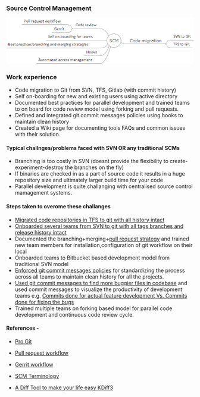 ### Source Control Management
![](/images/SCM.png?raw=true)



### Work experience 
- Code migration to Git from SVN, TFS, Gitlab (with commit history)
- Self on-boarding for new and existing users using active directory
- Documented best practices for parallel development and trained teams to on board for code review model using forking and pull requests.  
- Defined and integrated git commit messages policies using hooks to maintain clean history
- Created a Wiki page for documenting tools FAQs and common issues with their solution.


#### Typical challnges/problems faced with SVN OR any traditional SCMs
- Branching is too costly in SVN (doesnt provide the flexibility to create-experiment-destroy the branches on the fly)
- If binaries are checked in as a part of source code it results in a huge repository size and ultimately larger build time for your code
- Parallel development is quite challanging with centralised source control mamagement systems.

#### Steps taken to overome these challanges
- [Migrated code repositories in TFS to git with all history intact](http://darshandeshmukh.blogspot.in/2016/09/migrating-code-base-from-tfs-to-git.html)
- [Onboarded several teams from SVN to git with all tags,branches and release history intact](https://git-scm.com/book/en/v2/Git-and-Other-Systems-Migrating-to-Git) 
- Documented the branching+merging+[pull request strategy](https://www.atlassian.com/git/tutorials/making-a-pull-request) and trained new team members for installation,configuration of git workflow on their local  
- Onboarded teams to Bitbucket based development model from traditional SVN model
- [Enforced git commit messages policies](https://git-scm.com/book/en/v2/Customizing-Git-An-Example-Git-Enforced-Policy) for standardizing the process across all teams to maintain clean history for all the projects.
- [Used git commit messages to find more buggier files in codebase](https://www.linkedin.com/pulse/predicting-bugs-your-code-darshan-deshmukh) and used commit messages to visualize the productivity of development teams e.g. [Commits done for actual feature development Vs. Commits done for fixing the bugs](http://darshandeshmukh.blogspot.in/2017/02/finding-percentage-distribution-for.html)
- Trained multiple teams on forking based model for parallel code development and continuous code review cycle.



#### References - 
- [Pro Git](https://www.google.co.in/url?sa=t&rct=j&q=&esrc=s&source=web&cd=1&cad=rja&uact=8&ved=0ahUKEwiA6euH2brTAhVJOI8KHVI8AQkQFggkMAA&url=https%3A%2F%2Fgit-scm.com%2Fbook&usg=AFQjCNGU4DTKIIYo6sTRgkq-xIvS9uVliw&sig2=SyYZgNq6DVF4ODbDaIxkIQ)

- [Pull request workflow](https://www.atlassian.com/git/tutorials/making-a-pull-request)

- [Gerrit workflow](https://docs.openstack.org/infra/manual/developers.html)

- [SCM Terminology](http://www.altium.com/documentation/17.1/display/ADES/((Glossary))_AD)

- [A Diff Tool to make your life easy KDiff3](http://kdiff3.sourceforge.net)

